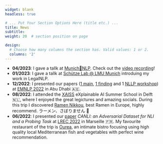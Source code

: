 ```yaml
---
widget: blank
headless: true

# ... Put Your Section Options Here (title etc.) ...
title: News
subtitle:
weight: 20  # section position on page

design:
  # Choose how many columns the section has. Valid values: 1 or 2.
  columns: '2'
---
```

- **04/2023**: I gave a tallk at [Munich🥨NLP](https://munich-nlp.github.io/). Check out the [video recording](https://www.youtube.com/watch?v=lX8Mg9TVPAQ&ab_channel=Munich%F0%9F%A5%A8NLP)!
- **01/2023**: I gave a tallk at [Schütze Lab @ LMU Munich](https://schuetze.cis.lmu.de/) introduing my work in LegalNLP. 
- **12/2022**:  I presented our papers ([1 main](https://arxiv.org/pdf/2210.13836.pdf), [1 finding](https://arxiv.org/pdf/2210.12437.pdf) and 1 [NLLP workshop](https://arxiv.org/pdf/2211.15556.pdf))  at  [EMNLP 2022](https://2022.emnlp.org/)  in Abu Dhabi 🇦🇪. <!-- While my tight schedule didn't allow me for gitfood exploration this time, I can recommend [observation deck](https://visitabudhabi.ae/en/where-to-go/dining-and-restaurants/observation-deck-at-300) for a breathtaking sunset view. -->
- **08/2022**: I attended the [XAISS](https://xaiss.eu/) eXplainable  AI  Summer  School in Delft 🇳🇱, where I enjoyed the great legictures and amazing socials. During this trip I discovered [Ramen Nikkou](https://www.ramennikkou.com/), best Ramen in Europe, highly recommend. ラーメン、さぼりません 🍜
-  **06/2022**: I presented our [paper](https://aclanthology.org/2022.lrec-1.460.pdf)  *CANLI: an Adversarial Dataset for NLI and a Probing Task* at  [LREC 2022](https://lrec2022.lrec-conf.org/en/)  in Marseille 🇫🇷. My favourite restaurant of the trip is [Ourea](https://www.ourea-restaurant.com/), an intimate bistro focusing using high quality local Mediterranean fish and vegetables with perfect wine recommendation.